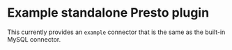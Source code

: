 # Example standalone Presto plugin

This currently provides an `example` connector that is the same as the
built-in MySQL connector.
